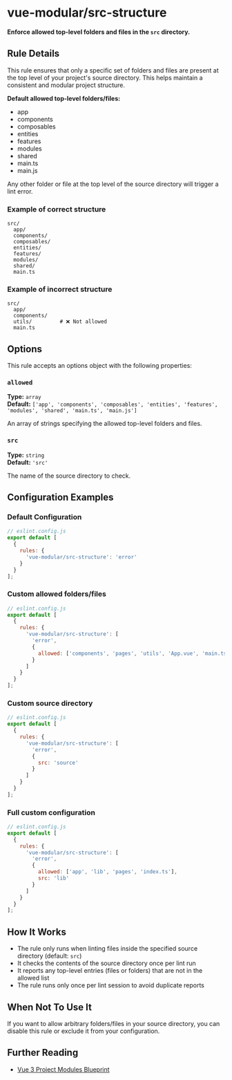 # vue-modular/src-structure

**Enforce allowed top-level folders and files in the `src` directory.**

## Rule Details

This rule ensures that only a specific set of folders and files are present at the top level of your project's source directory. This helps maintain a consistent and modular project structure.

**Default allowed top-level folders/files:**
- app
- components
- composables
- entities
- features
- modules
- shared
- main.ts
- main.js

Any other folder or file at the top level of the source directory will trigger a lint error.

### Example of correct structure

```
src/
  app/
  components/
  composables/
  entities/
  features/
  modules/
  shared/
  main.ts
```

### Example of incorrect structure

```
src/
  app/
  components/
  utils/         # ❌ Not allowed
  main.ts
```

## Options

This rule accepts an options object with the following properties:

### `allowed`

**Type:** `array`  
**Default:** `['app', 'components', 'composables', 'entities', 'features', 'modules', 'shared', 'main.ts', 'main.js']`

An array of strings specifying the allowed top-level folders and files.

### `src`

**Type:** `string`  
**Default:** `'src'`

The name of the source directory to check.

## Configuration Examples

### Default Configuration

```js
// eslint.config.js
export default [
  {
    rules: {
      'vue-modular/src-structure': 'error'
    }
  }
];
```

### Custom allowed folders/files

```js
// eslint.config.js
export default [
  {
    rules: {
      'vue-modular/src-structure': [
        'error',
        {
          allowed: ['components', 'pages', 'utils', 'App.vue', 'main.ts']
        }
      ]
    }
  }
];
```

### Custom source directory

```js
// eslint.config.js
export default [
  {
    rules: {
      'vue-modular/src-structure': [
        'error',
        {
          src: 'source'
        }
      ]
    }
  }
];
```

### Full custom configuration

```js
// eslint.config.js
export default [
  {
    rules: {
      'vue-modular/src-structure': [
        'error',
        {
          allowed: ['app', 'lib', 'pages', 'index.ts'],
          src: 'lib'
        }
      ]
    }
  }
];
```

## How It Works

- The rule only runs when linting files inside the specified source directory (default: `src`)
- It checks the contents of the source directory once per lint run
- It reports any top-level entries (files or folders) that are not in the allowed list
- The rule runs only once per lint session to avoid duplicate reports

## When Not To Use It

If you want to allow arbitrary folders/files in your source directory, you can disable this rule or exclude it from your configuration.

## Further Reading
- [Vue 3 Project Modules Blueprint](../vue3-project-modules-blueprint.md)
